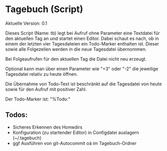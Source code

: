 # Tagebuch (Script)

Aktuelle Version: 0.1

Dieses Script (Name: tb) legt bei Aufruf ohne Parameter eine Textdatei für den aktuellen Tag an und startet einen Editor.
Dabei schaut es nach, ob in einem der letzten vier Tagesdateien ein Todo-Marker enthalten ist. Dieser sowie alle Folgezeilen werden in die neue Tagesdatei übernommen.

Bei Folgeaufrufen für den aktuellen Tag die Datei nicht neu erzeugt.

Optional kann man über einen Parameter wie "+3" oder "-2" die jeweilige Tagesdatei relativ zu heute öffnen.

Die Übernahme von Todo-Text ist beschränkt auf die Tagesdatei von heute sowie für den Aufruf mit positiver Zahl.

Der Todo-Marker ist: "%Todo:"

## Todos:

* Sicheres Erkennen des Homedirs
* Konfiguration (zu startender Editor) in Configdatei auslagern (~/.tagebuch)
* ggf Ausführen von git-Autocommit oä im Tagebuch-Ordner
